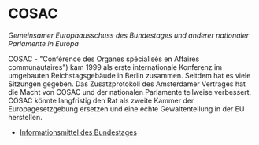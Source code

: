 # COSAC

*Gemeinsamer Europaausschuss des Bundestages und anderer nationaler
Parlamente in Europa*

COSAC - \"Conférence des Organes spécialisés en Affaires
communautaires\") kam 1999 als erste internationale Konferenz im
umgebauten Reichstagsgebäude in Berlin zusammen. Seitdem hat es viele
Sitzungen gegeben. Das Zusatzprotokoll des Amsterdamer Vertrages hat die
Macht von COSAC und der nationalen Parlamente teilweise verbessert.
COSAC könnte langfristig den Rat als zweite Kammer der
Europagesetzgebung ersetzen und eine echte Gewaltenteilung in der EU
herstellen.

-   [Informationsmittel des
    Bundestages](http://www.bundestag.de/ausschuesse/archiv15/a20/cosac/cosac_11.html "wikilink")
